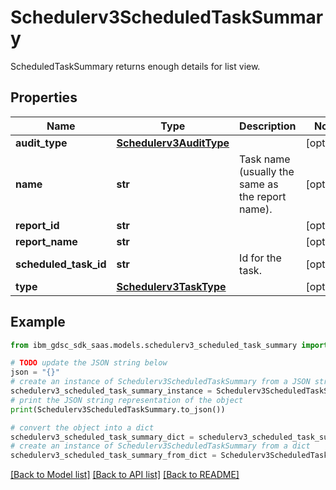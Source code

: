 # Schedulerv3ScheduledTaskSummary

ScheduledTaskSummary returns enough details for list view.

## Properties

Name | Type | Description | Notes
------------ | ------------- | ------------- | -------------
**audit_type** | [**Schedulerv3AuditType**](Schedulerv3AuditType.md) |  | [optional] 
**name** | **str** | Task name (usually the same as the report name). | [optional] 
**report_id** | **str** |  | [optional] 
**report_name** | **str** |  | [optional] 
**scheduled_task_id** | **str** | Id for the task. | [optional] 
**type** | [**Schedulerv3TaskType**](Schedulerv3TaskType.md) |  | [optional] 

## Example

```python
from ibm_gdsc_sdk_saas.models.schedulerv3_scheduled_task_summary import Schedulerv3ScheduledTaskSummary

# TODO update the JSON string below
json = "{}"
# create an instance of Schedulerv3ScheduledTaskSummary from a JSON string
schedulerv3_scheduled_task_summary_instance = Schedulerv3ScheduledTaskSummary.from_json(json)
# print the JSON string representation of the object
print(Schedulerv3ScheduledTaskSummary.to_json())

# convert the object into a dict
schedulerv3_scheduled_task_summary_dict = schedulerv3_scheduled_task_summary_instance.to_dict()
# create an instance of Schedulerv3ScheduledTaskSummary from a dict
schedulerv3_scheduled_task_summary_from_dict = Schedulerv3ScheduledTaskSummary.from_dict(schedulerv3_scheduled_task_summary_dict)
```
[[Back to Model list]](../README.md#documentation-for-models) [[Back to API list]](../README.md#documentation-for-api-endpoints) [[Back to README]](../README.md)


